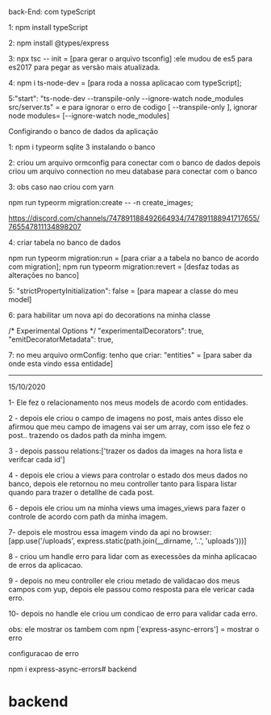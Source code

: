 back-End: com typeScript 

1: npm install typeScript 

2: npm install @types/express 

3: npx tsc -- init  = [para gerar o arquivo tsconfig]
:ele mudou de es5 para es2017 para pegar as versão mais atualizada.

4: npm i ts-node-dev = [para roda a nossa aplicacao com typeScript]; 

5:"start": "ts-node-dev --transpile-only  --ignore-watch node_modules src/server.ts"
= e para ignorar o erro de codigo [ --transpile-only ], ignorar node modules= [--ignore-watch node_modules]


Configirando o banco de dados da aplicação 


1: npm i typeorm sqlite 3 instalando o banco  

2: criou um arquivo ormconfig para conectar com o banco de dados
depois criou um arquivo connection no meu database para conectar com o banco

3: obs caso nao criou com yarn

npm run typeorm migration:create -- -n create_images;

https://discord.com/channels/747891188492664934/747891188941717655/765547811134898207 

4: criar tabela no banco de dados

npm run typeorm migration:run = [para criar a a tabela no banco de acordo com migration]; 
npm run typeorm migration:revert  = [desfaz todas as alterações no banco]

5: "strictPropertyInitialization": false = [para mapear a classe do meu model]

6: para habilitar um nova api do decorations na minha classe 

/* Experimental Options */
     "experimentalDecorators": true,        
     "emitDecoratorMetadata": true,         
 
7: no meu arquivo ormConfig: tenho que criar: "entities" = [para saber da onde esta vindo essa entidade]  

-------------------------- 

15/10/2020 


1- Ele fez o relacionamento nos meus models de acordo com entidades. 

2 - depois ele criou o campo de imagens no post,  mais antes disso ele afirmou que meu campo de imagens vai ser um array, com isso ele fez o post..  trazendo  os dados path da minha imgem. 

3 - depois passou  relations:['trazer os dados da images na hora lista e verifcar cada id']

4 - depois ele criou a views para controlar o estado dos meus dados no banco, depois ele retornou no meu
controller tanto para lispara listar quando para trazer o detallhe de cada post.
 
6 - depois ele criou um na minha views uma images_views para fazer o controle de acordo com path da minha imagem. 

7- depois  ele mostrou essa imagem vindo da api no browser:
 [app.use('/uploads', express.static(path.join(__dirname, '..', 'uploads')))]


8 - criou um handle erro para lidar com as execessões da minha aplicacao de erros da aplicacao. 

9 - depois no meu controller ele criou metado de validacao dos meus campos com yup, depois ele passou como resposta
para ele vericar cada erro. 

10-  depois no handle ele criou um condicao de erro para validar cada erro.


obs: ele mostrar os tambem com npm ['express-async-errors'] =  mostrar o erro

















configuracao de erro 

npm i express-async-errors# backend
# backend
